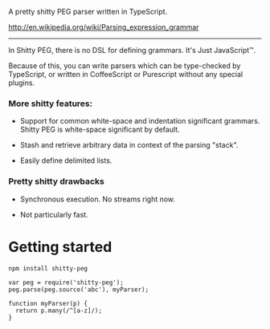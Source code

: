 A pretty shitty PEG parser written in TypeScript.

http://en.wikipedia.org/wiki/Parsing_expression_grammar

---

In Shitty PEG, there is no DSL for defining grammars. It's Just JavaScript™.

Because of this, you can write parsers which can be type-checked by TypeScript,
or written in CoffeeScript or Purescript without any special plugins.

### More shitty features:

 * Support for common white-space and indentation significant grammars.
   Shitty PEG is white-space significant by default.

 * Stash and retrieve arbitrary data in context of the parsing "stack".

 * Easily define delimited lists.


### Pretty shitty drawbacks

 * Synchronous execution. No streams right now.

 * Not particularly fast.


# Getting started

```
npm install shitty-peg
```

```
var peg = require('shitty-peg');
peg.parse(peg.source('abc'), myParser);

function myParser(p) {
  return p.many(/^[a-z]/);
}
```
